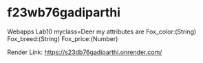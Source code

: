 # f23wb76gadiparthi
Webapps Lab10
myclass=Deer my attributes are
Fox_color:(String) 
Fox_breed:(String) 
Fox_price:(Number)

Render Link: <https://s23db76gadiparthi.onrender.com/>